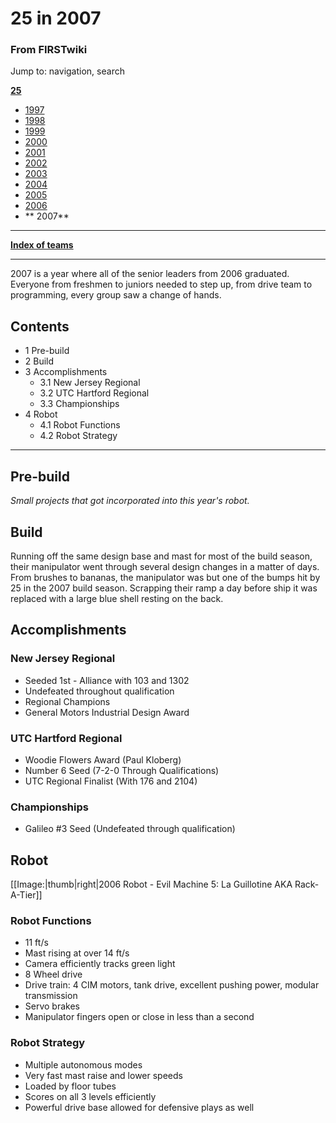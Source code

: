 # 25 in 2007

### From FIRSTwiki

Jump to: navigation, search

**[25](/index.php/25 "25" )**

  * [ 1997](/index.php/25_in_1997 "25 in 1997" )
  * [ 1998](/index.php/25_in_1998 "25 in 1998" )
  * [ 1999](/index.php/25_in_1999 "25 in 1999" )
  * [ 2000](/index.php/25_in_2000 "25 in 2000" )
  * [ 2001](/index.php/25_in_2001 "25 in 2001" )
  * [ 2002](/index.php/25_in_2002 "25 in 2002" )
  * [ 2003](/index.php/25_in_2003 "25 in 2003" )
  * [ 2004](/index.php/25_in_2004 "25 in 2004" )
  * [ 2005](/index.php/25_in_2005 "25 in 2005" )
  * [ 2006](/index.php/25_in_2006 "25 in 2006" )
  * ** 2007**

* * *

**[Index of teams](/index.php/Index_of_teams "Index of teams" )**  
  
---  
  
2007 is a year where all of the senior leaders from 2006 graduated. Everyone
from freshmen to juniors needed to step up, from drive team to programming,
every group saw a change of hands.

## Contents

  * 1 Pre-build
  * 2 Build
  * 3 Accomplishments
    * 3.1 New Jersey Regional
    * 3.2 UTC Hartford Regional
    * 3.3 Championships
  * 4 Robot
    * 4.1 Robot Functions
    * 4.2 Robot Strategy  
---  
  

## Pre-build

_Small projects that got incorporated into this year's robot._


## Build

Running off the same design base and mast for most of the build season, their
manipulator went through several design changes in a matter of days. From
brushes to bananas, the manipulator was but one of the bumps hit by 25 in the
2007 build season. Scrapping their ramp a day before ship it was replaced with
a large blue shell resting on the back.


## Accomplishments


### New Jersey Regional

  * Seeded 1st - Alliance with 103 and 1302 
  * Undefeated throughout qualification 
  * Regional Champions 
  * General Motors Industrial Design Award 


### UTC Hartford Regional

  * Woodie Flowers Award (Paul Kloberg) 
  * Number 6 Seed (7-2-0 Through Qualifications) 
  * UTC Regional Finalist (With 176 and 2104) 


### Championships

  * Galileo #3 Seed (Undefeated through qualification) 


## Robot

[[Image:|thumb|right|2006 Robot - Evil Machine 5: La Guillotine AKA
Rack-A-Tier]]


### Robot Functions

  * 11 ft/s 
  * Mast rising at over 14 ft/s 
  * Camera efficiently tracks green light 
  * 8 Wheel drive 
  * Drive train: 4 CIM motors, tank drive, excellent pushing power, modular transmission 
  * Servo brakes 
  * Manipulator fingers open or close in less than a second 


### Robot Strategy

  * Multiple autonomous modes 
  * Very fast mast raise and lower speeds 
  * Loaded by floor tubes 
  * Scores on all 3 levels efficiently 
  * Powerful drive base allowed for defensive plays as well 

